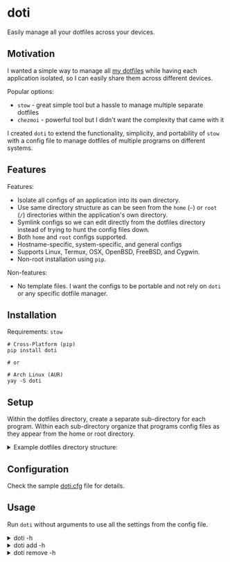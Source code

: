 # doti

Easily manage all your dotfiles across your devices.

## Motivation

I wanted a simple way to manage all [my dotfiles](https://github.com/ghassan0/dotfiles) while having each application isolated, so I can easily share them across different devices.

Popular options:

- `stow` - great simple tool but a hassle to manage multiple separate dotfiles
- `chezmoi` - powerful tool but I didn't want the complexity that came with it

I created `doti` to extend the functionality, simplicity, and portability of `stow` with a config file to manage dotfiles of multiple programs on different systems.

## Features

Features:

- Isolate all configs of an application into its own directory.
- Use same directory structure as can be seen from the `home` (`~`) or `root` (`/`) directories within the application's own directory.
- Symlink configs so we can edit directly from the dotfiles directory instead of trying to hunt the config files down.
- Both `home` and `root` configs supported.
- Hostname-specific, system-specific, and general configs
- Supports Linux, Termux, OSX, OpenBSD, FreeBSD, and Cygwin.
- Non-root installation using `pip`.

Non-features:

- No template files. I want the configs to be portable and not rely on `doti` or any specific dotfile manager.

## Installation

Requirements: `stow`

```
# Cross-Platform (pip)
pip install doti

# or

# Arch Linux (AUR)
yay -S doti
```

## Setup

Within the dotfiles directory, create a separate sub-directory for each program.
Within each sub-directory organize that programs config files as they appear from the home or root directory.

<details>
  <summary>Example dotfiles directory structure:</summary>

```
.
├── doti
│   └── .config
│       └── doti
│           └── doti.cfg
├── dircolors
│   └── .config
│       └── dircolors
│           └── .dir_colors
├── env_root
│   └── etc
│       └── environment
├── git
│   └── .config
│       └── git
│           └── config
├── gtk
│   └── .config
│       ├── gtk-2.0
│       │   └── gtkrc
│       └── gtk-3.0
│           ├── gtk.css
│           └── settings.ini
├── termux
│   └── .termux
│       ├── colors.properties
│       └── termux.properties
├── tty
│   └── etc
│       ├── issue
│       └── profile
└── zsh
    ├── .config
    │   └── zsh
    │       ├── .zprofile
    │       └── .zshrc
    └── .zshenv
```

</details>

## Configuration

Check the sample [doti.cfg](sample/doti.cfg) file for details.

## Usage

Run `doti` without arguments to use all the settings from the config file.

<details>
  <summary>doti -h</summary>

```
usage: doti [-h] [-r] [-R] [-c FILE] [-d DIR] [-v] [-q] [-n] [-V]
            {add,remove} ...

Symlink dotfiles into their respective directories using `stow`.

positional arguments:
  {add,remove}

options:
  -h, --help            show this help message and exit
  -r, --root-enable     enable root section in config
  -R, --root-only       only use root section in config
  -c FILE, --config FILE
                        path to config file (doti.cfg)
  -d DIR, --dotfiles DIR
                        path to dotfiles directory
  -v, --verbose         show verbose output
  -q, --quiet           supress output
  -n, --no, --simulate  simulate run, no filesystem modification
  -V, --version         show version number
```

</details>

<details>
  <summary>doti add -h</summary>

```
usage: doti add [-h] [-r] NAME [NAME ...]

positional arguments:
  NAME        symlink dir[s]'s files to the home directory

options:
  -h, --help  show this help message and exit
  -r, --root  use root dir instead of home
```

</details>

</details>

<details>
  <summary>doti remove -h</summary>

```
usage: doti remove [-h] [-r] NAME [NAME ...]

positional arguments:
  NAME        remove dir[s]'s symlinks from the home directory

options:
  -h, --help  show this help message and exit
  -r, --root  use root dir instead of home
```

</details>
